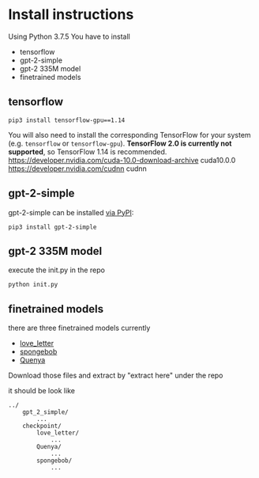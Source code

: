 # Install instructions
Using Python 3.7.5
You have to install
* tensorflow
* gpt-2-simple
* gpt-2 335M model
* finetrained models

## tensorflow


```shell
pip3 install tensorflow-gpu==1.14
```

You will also need to install the corresponding TensorFlow for your system (e.g. `tensorflow` or `tensorflow-gpu`). **TensorFlow 2.0 is currently not supported**, so TensorFlow 1.14 is recommended.
https://developer.nvidia.com/cuda-10.0-download-archive cuda10.0.0
 https://developer.nvidia.com/cudnn  cudnn

## gpt-2-simple
gpt-2-simple can be installed [via PyPI](https://pypi.org/project/gpt_2_simple/):

```shell
pip3 install gpt-2-simple
```

## gpt-2 335M model

execute the init.py in the repo
```shell
python init.py
```

## finetrained models
there are three finetrained models currently
 - [love_letter](https://drive.google.com/open?id=1-2DyqykHOAy11lv-oaex52eLLzkzd9cb)
 - [spongebob](https://drive.google.com/open?id=1-2TlrRu-s3tuM8tmKvybyBo_zHmHbx6i)
 - [Quenya](https://drive.google.com/open?id=1-3OPrv7y7OBuKT1FYLSfpZNodgEYQVFc)
 
Download those files and extract by "extract here" under the repo

it should be look like

```
../
    gpt_2_simple/
        ...
    checkpoint/
        love_letter/
            ...
        Quenya/
            ...
        spongebob/
            ...
```
